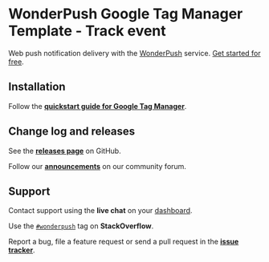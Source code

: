 # WonderPush Google Tag Manager Template - Track event

Web push notification delivery with the [WonderPush](https://www.wonderpush.com) service. [Get started for free](https://dashboard.wonderpush.com/account/signup).

## Installation

Follow the [**quickstart guide for Google Tag Manager**](https://docs.wonderpush.com/docs/web-push-notifications-google-tag-manager).

## Change log and releases

See the [**releases page**](https://github.com/wonderpush/gtm-wonderpush-trackevent/releases) on GitHub.

Follow our [**announcements**](https://docs.wonderpush.com/changelog) on our community forum.

## Support

Contact support using the **live chat** on your [dashboard](https://dashboard.wonderpush.com/).

Use the [`#wonderpush`](https://stackoverflow.com/questions/tagged/wonderpush) tag on **StackOverflow**.

Report a bug, file a feature request or send a pull request in the [**issue tracker**](https://github.com/wonderpush/gtm-wonderpush-trackevent/issues).
